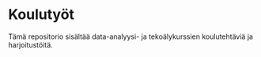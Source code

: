# Koulutyöt

Tämä repositorio sisältää data-analyysi- ja tekoälykurssien koulutehtäviä ja harjoitustöitä.
